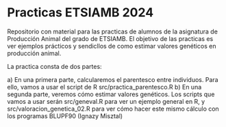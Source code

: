 # Practicas ETSIAMB 2024

Repositorio con material para las practicas de alumnos de la asignatura de Producción Animal del grado de ETSIAMB. El objetivo de las practicas es ver ejemplos prácticos y sendicllos de como estimar valores genéticos en producción animal.

La practica consta de dos partes:

a) En una primera parte, calcularemos el parentesco entre individuos. Para ello, vamos a usar el script de R src/practica_parentesco.R
b) En una segunda parte, veremos cómo estimar valores genéticos. Los scripts que vamos a usar serán src/geneval.R para ver un ejemplo general en R, y src/valoracion_genetica_02.R para ver cómo hacer este mismo cálculo con los programas BLUPF90 (Ignazy Misztal)


